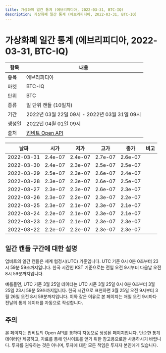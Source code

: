 ```yaml
---
title: 가상화폐 일간 통계 (에브리피디아, 2022-03-31, BTC-IQ)
description: 가상화폐 일간 통계 (에브리피디아, 2022-03-31, BTC-IQ)
---
```



가상화폐 일간 통계 (에브리피디아, 2022-03-31, BTC-IQ)
===

|항목|내용|
|--|--|
|종목|에브리피디아|
|마켓|BTC-IQ|
|단위|BTC|
|종류|일 단위 캔들 (10일치)|
|기간|2022년 03월 22일 09시 - 2022년 03월 31일 09시|
|생성일|2022년 04월 01일 09시|
|출처|[업비트 Open API](https://docs.upbit.com)|


|날짜|시가|저가|고가|종가|비고|
|--|--|--|--|--|--|
|2022-03-31|2.4e-07|2.4e-07|2.7e-07|2.6e-07|    |
|2022-03-30|2.4e-07|2.3e-07|2.5e-07|2.5e-07|    |
|2022-03-29|2.5e-07|2.3e-07|2.6e-07|2.4e-07|    |
|2022-03-28|2.3e-07|2.3e-07|2.6e-07|2.5e-07|    |
|2022-03-27|2.3e-07|2.3e-07|2.6e-07|2.3e-07|    |
|2022-03-26|2.3e-07|2.2e-07|2.3e-07|2.2e-07|    |
|2022-03-25|2.3e-07|2.1e-07|2.3e-07|2.1e-07|    |
|2022-03-24|2.2e-07|2.1e-07|2.3e-07|2.1e-07|    |
|2022-03-23|2.2e-07|2.1e-07|2.3e-07|2.3e-07|    |
|2022-03-22|2.2e-07|2.2e-07|2.3e-07|2.3e-07|    |


일간 캔들 구간에 대한 설명
---


업비트의 일간 캔들은 세계 협정시(UTC) 기준입니다. 
UTC 기준 0시 0분 0초부터 23시 59분 59초까지입니다. 
한국 시간인 KST 기준으로는 전일 오전 9시부터 다음날 오전 8시 59분까지입니다. 


예를들면, UTC 기준 3월 25일 데이터는 UTC 시준 3월 25일 0시 0분 0초부터 3월 25일 23시 59분 59초까지입니다. 
한국 시간으로 표현하면 3월 25일 오전 9시부터 3월 26일 오전 8시 59분까지입니다. 
이와 같은 이유로 본 페이지는 매일 오전 9시마다 전날의 통계 데이터를 자동으로 작성합니다. 


주의
---


본 페이지는 업비트의 Open API를 통하여 자동으로 생성된 페이지입니다. 
단순한 통계 데이터만 제공하고, 자료를 통해 인사이트를 얻기 위한 참고용으로만 사용하시기 바랍니다. 
투자를 권유하는 것은 아니며, 투자에 대한 모든 책임은 투자자 본인에게 있습니다. 
